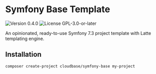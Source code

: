 # Symfony Base Template

<p>
<!-- Version Badge -->
<img src="https://img.shields.io/badge/Version-0.4.0-blue" alt="Version 0.4.0">
<!-- License Badge -->
<img src="https://img.shields.io/badge/License-GPL--3.0--or--later-40adbc" alt="License GPL-3.0-or-later">
</p>

An opinionated, ready-to-use Symfony 7.3 project template with Latte templating engine.

## Installation

```bash
composer create-project cloudbase/symfony-base my-project
```